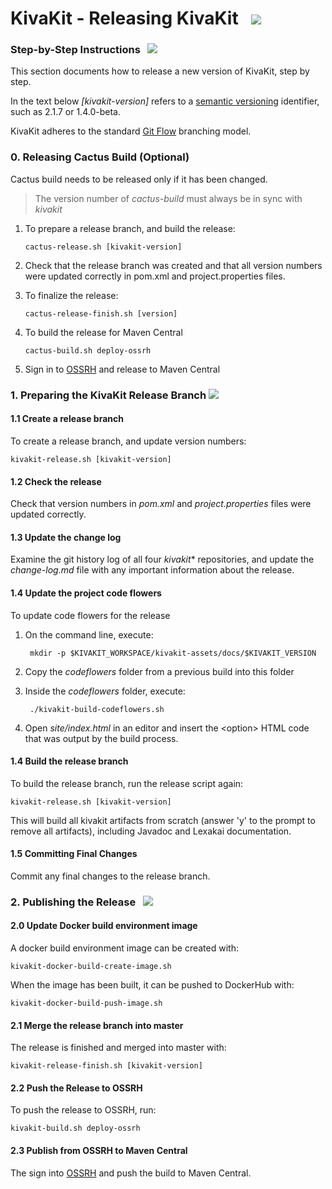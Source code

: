 # KivaKit - Releasing KivaKit &nbsp; <img src="https://www.kivakit.org/images/rocket-32.png" srcset="https://www.kivakit.org/images/rocket-32-2x.png 2x"/>

### Step-by-Step Instructions &nbsp; <img src="https://www.kivakit.org/images/footprints-32.png" srcset="https://www.kivakit.org/images/footprints-32-2x.png 2x"/>

This section documents how to release a new version of KivaKit, step by step.

In the text below *\[kivakit-version\]* refers to a [semantic versioning](https://semver.org) identifier, such as 2.1.7 or 1.4.0-beta.

KivaKit adheres to the standard [Git Flow](https://www.atlassian.com/git/tutorials/comparing-workflows/gitflow-workflow) branching model.

### 0. Releasing Cactus Build (Optional)

Cactus build needs to be released only if it has been changed.

> The version number of *cactus-build* must always be in sync with *kivakit*

1. To prepare a release branch, and build the release:

       cactus-release.sh [kivakit-version]

2. Check that the release branch was created and that all version numbers were updated correctly in pom.xml and project.properties files.


3. To finalize the release:

       cactus-release-finish.sh [version]

4. To build the release for Maven Central

       cactus-build.sh deploy-ossrh

5. Sign in to [OSSRH](https://s01.oss.sonatype.org) and release to Maven Central

### 1. Preparing the KivaKit Release Branch <img src="https://www.kivakit.org/images/branch-32.png" srcset="https://www.kivakit.org/images/branch-32-2x.png 2x"/>

#### 1.1 Create a release branch

To create a release branch, and update version numbers:

    kivakit-release.sh [kivakit-version]

#### 1.2 Check the release

Check that version numbers in *pom.xml* and *project.properties* files were updated correctly.

#### 1.3 Update the change log

Examine the git history log of all four *kivakit** repositories, and update the *change-log.md* file with any important information about the release.

#### 1.4 Update the project code flowers

To update code flowers for the release

1. On the command line, execute:

        mkdir -p $KIVAKIT_WORKSPACE/kivakit-assets/docs/$KIVAKIT_VERSION

2. Copy the *codeflowers* folder from a previous build into this folder


3. Inside the *codeflowers* folder, execute:

        ./kivakit-build-codeflowers.sh

4. Open *site/index.html* in an editor and insert the &lt;option&gt; HTML code that was output by the build process.

#### 1.4 Build the release branch

To build the release branch, run the release script again:

    kivakit-release.sh [kivakit-version]

This will build all kivakit artifacts from scratch (answer 'y' to the prompt to remove all artifacts), including Javadoc and Lexakai documentation.

#### 1.5 Committing Final Changes

Commit any final changes to the release branch.

### 2. Publishing the Release &nbsp;  <img src="https://www.kivakit.org/images/stars-32.png" srcset="https://www.kivakit.org/images/stars-32-2x.png 2x"/>


#### 2.0 Update Docker build environment image

A docker build environment image can be created with:

    kivakit-docker-build-create-image.sh
    
When the image has been built, it can be pushed to DockerHub with:

    kivakit-docker-build-push-image.sh

#### 2.1 Merge the release branch into master

The release is finished and merged into master with:

    kivakit-release-finish.sh [kivakit-version]

#### 2.2 Push the Release to OSSRH

To push the release to OSSRH, run:

    kivakit-build.sh deploy-ossrh

#### 2.3 Publish from OSSRH to Maven Central

The sign into [OSSRH](http://s01.oss.sonatype.org) and push the build to Maven Central.
